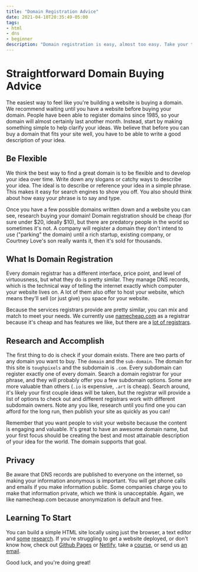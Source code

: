 ```yaml
---
title: "Domain Registration Advice"
date: 2021-04-10T20:35:49-05:00
tags:
- html
- dns
- beginner
description: "Domain registration is easy, almost too easy. Take your time, and you can find a domain you'll love and use forever."
---
```


# Straightforward Domain Buying Advice

The easiest way to feel like you're building a website is buying a domain. We recommend waiting until you have a website before buying your domain. People have been able to register domains since 1985, so your domain will almost certainly last another month. Instead, start by making something simple to help clarify your ideas. We believe that before you can buy a domain that fits your site well, you have to be able to write a good description of your idea.

## Be Flexible
We think the best way to find a great domain is to be flexible and to develop your idea over time. Write down any slogans or catchy ways to describe your idea. The ideal is to describe or reference your idea in a simple phrase. This makes it easy for search engines to show you off. You also should think about how easy your phrase is to say and type.

Once you have a few possible domains written down and a website you can see, research buying your domain! Domain registration should be cheap (for sure under $20, ideally $10), but there are predatory people in the world so sometimes it's not. A company will register a domain they don't intend to use ("parking" the domain) until a rich startup, existing company, or Courtney Love's son really wants it, then it's sold for thousands.

## What Is Domain Registration

Every domain registrar has a different interface, price point, and level of virtuousness, but what they do is pretty similar. They manage DNS records, which is the technical way of telling the internet exactly which computer your website lives on. A lot of them also offer to host your website, which means they'll sell (or just give) you space for your website.

Because the services registrars provide are pretty similar, you can mix and match to meet your needs. We currently use  [namecheap.com](https://namecheap.com) as a registrar because it's cheap and has features we like, but there are a [lot of registrars](https://www.icann.org/en/accredited-registrars?filter-letter=a&sort-direction=asc&sort-param=iana-number&page=1).

## Research and Accomplish

The first thing to do is check if your domain exists. There are two parts of any domain you want to buy. The `domain` and the `sub-domain`. The domain for this site is `toughpixels` and the subdomain is `.com`. Every subdomain can register exactly one of every domain. Search a domain registrar for your phrase, and they will probably offer you a few subdomain options. Some are more valuable than others (`.io` is expensive, `.art` is cheap). Search around, it's likely your first couple ideas will be taken, but the registrar will provide a list of options to check out and different registrars work with different subdomain owners. Note any you like, research until you find one you can afford for the long run, then publish your site as quickly as you can!

Remember that you want people to visit your website because the content is engaging and valuable. It's great to have an awesome domain name, but your first focus should be creating the best and most attainable description of your idea for the world. The domain supports that goal.

## Privacy
Be aware that DNS records are published to everyone on the internet, so making your information anonymous is important. You will get phone calls and emails if you make information public. Some companies charge you to make that information private, which we think is unacceptable. Again, we like namecheap.com because anonymization is default and free.

## Learning To Start
You can build a simple HTML site locally using just the browser, a text editor and [some](https://www.w3schools.com/howto/howto_website.asp) [research](https://docs.microsoft.com/en-us/learn/modules/build-simple-website/). If you're struggling to get a website deployed, or don't know how, check out [Github Pages](https://pages.github.com/) or [Netlify](https://www.netlify.com/), take a [course](https://www.codecademy.com/learn/deploy-a-website), or send us [an email](mailto:toughpixels.public@gmail.com).

Good luck, and you're doing great!

